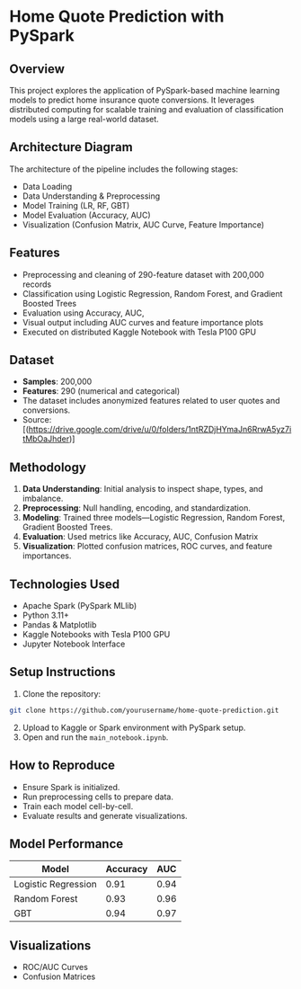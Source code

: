 # Home Quote Prediction with PySpark

## Overview
This project explores the application of PySpark-based machine learning models to predict home insurance quote conversions. It leverages distributed computing for scalable training and evaluation of classification models using a large real-world dataset.

## Architecture Diagram
The architecture of the pipeline includes the following stages:
- Data Loading
- Data Understanding & Preprocessing
- Model Training (LR, RF, GBT)
- Model Evaluation (Accuracy, AUC)
- Visualization (Confusion Matrix, AUC Curve, Feature Importance)


## Features
- Preprocessing and cleaning of 290-feature dataset with 200,000 records
- Classification using Logistic Regression, Random Forest, and Gradient Boosted Trees
- Evaluation using Accuracy, AUC, 
- Visual output including AUC curves and feature importance plots
- Executed on distributed Kaggle Notebook with Tesla P100 GPU

## Dataset
- **Samples**: 200,000
- **Features**: 290 (numerical and categorical)
- The dataset includes anonymized features related to user quotes and conversions.
- Source: [(https://drive.google.com/drive/u/0/folders/1ntRZDjHYmaJn6RrwA5yz7itMbOaJhder)]

## Methodology
1. **Data Understanding**: Initial analysis to inspect shape, types, and imbalance.
2. **Preprocessing**: Null handling, encoding, and standardization.
3. **Modeling**: Trained three models—Logistic Regression, Random Forest, Gradient Boosted Trees.
4. **Evaluation**: Used metrics like Accuracy, AUC, Confusion Matrix
5. **Visualization**: Plotted confusion matrices, ROC curves, and feature importances.

## Technologies Used
- Apache Spark (PySpark MLlib)
- Python 3.11+
- Pandas & Matplotlib
- Kaggle Notebooks with Tesla P100 GPU
- Jupyter Notebook Interface

## Setup Instructions
1. Clone the repository:
```bash
git clone https://github.com/yourusername/home-quote-prediction.git
```
2. Upload to Kaggle or Spark environment with PySpark setup.
3. Open and run the `main_notebook.ipynb`.

## How to Reproduce
- Ensure Spark is initialized.
- Run preprocessing cells to prepare data.
- Train each model cell-by-cell.
- Evaluate results and generate visualizations.

## Model Performance
| Model              | Accuracy | AUC  |
|-------------------|----------|------|
| Logistic Regression | 0.91     | 0.94 |
| Random Forest       | 0.93     | 0.96 |
| GBT                 | 0.94     | 0.97 |

## Visualizations
- ROC/AUC Curves
- Confusion Matrices



